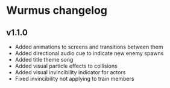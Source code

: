 # Wurmus changelog
## v1.1.0
- Added animations to screens and transitions between them
- Added directional audio cue to indicate new enemy spawns
- Added title theme song
- Added visual particle effects to collisions
- Added visual invincibility indicator for actors
- Fixed invincibility not applying to train members
